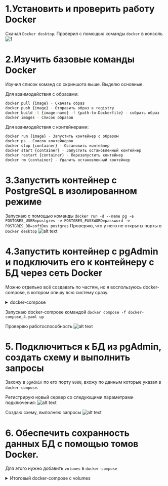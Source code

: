 # 1.Установить и проверить работу Docker

Скачал `Docker desktop`. Проверил с помощью команды `docker` в консоль
![1](images/image.png)

# 2.Изучить базовые команды Docker

Изучил список команд со скриншота выше. Выделю основные.

Для взаимодействия с образами:
```bash
docker pull {image} - Скачать образ
docker push {image} - Отправить образ в registry
docker build -t {image-name} -f {path-to-Dockerfile} - собрать образ
docker images - Список образов
```
Для взаимодействия с контейнерами:
```bash
docker run {image} - Запустить контейнер с образом 
docker ps - Список контейнеров
docker stop {container} - Остановить контейнер
docker start {container} - Запустить остановленный контейнер
docker restart {container} - Перезапустить контейнер
docker rm {container} - Удалить остановленный контейнер
```

# 3.Запустить контейнер с PostgreSQL в изолированном режиме

Запускаю с помощью команды
`docker run -d --name pg -e POSTGRES_USER=postgres -e POSTGRES_PASSWORD=password -e POSTGRES_DB=softDev postgres`
Проверяю, что у него не открыты порты в `Docker desktop`
![alt text](images/image_3.png)

# 4.Запустить контейнер с pgAdmin и подключить его к контейнеру с БД через сеть Docker

Можно отдельно всё создавать по частям, но я воспользуюсь docker-compose, в котором опишу всю систему сразу.

<details>
    <summary>docker-compose</summary>

```docker
services:
  postgres:
    image: postgres
    container_name: postgres-container
    environment:
      POSTGRES_USER: postgres
      POSTGRES_PASSWORD: password
      POSTGRES_DB: softDev
    networks:
      - pg-network

  pgadmin:
    image: dpage/pgadmin4
    container_name: pgadmin-container
    environment:
      PGADMIN_DEFAULT_EMAIL: p@p.p
      PGADMIN_DEFAULT_PASSWORD: password
    ports:
      - "8080:80"
    networks:
      - pg-network
    depends_on:
      - postgres

networks:
  pg-network:
    driver: bridge
```
</details>

Запускаю docker-compose командой `docker compose -f docker-compose_4.yaml up`

Проверяю работоспособность
![alt text](images/image_4.png)

# 5. Подключиться к БД из pgAdmin, создать схему и выполнить запросы

Захожу в `pgAdmin` по его порту `8080`, вхожу по данным которые указал в `docker-compose`.

Регистрирую новый сервер со следующими параметрами подключения:
![alt text](images/image_5.png)

Создаю схему, выполняю запросы
![alt text](images/image_5_2.png)

# 6. Обеспечить сохранность данных БД с помощью томов Docker.

Для этого нужно добавить `volumes` в `docker-compose`

<details>
<summary>Итоговый docker-compose с volumes</summary>

```docker
services:
  postgres:
    image: postgres
    container_name: postgres-container
    environment:
      POSTGRES_USER: postgres
      POSTGRES_PASSWORD: password
      POSTGRES_DB: softDev
    networks:
      - pg-network
    volumes:
      - postgres_data:/var/lib/postgresql/data <-- Нужно добавить сюда

  pgadmin:
    image: dpage/pgadmin4
    container_name: pgadmin-container
    environment:
      PGADMIN_DEFAULT_EMAIL: p@p.p
      PGADMIN_DEFAULT_PASSWORD: password
    ports:
      - "8080:80"
    networks:
      - pg-network
    depends_on:
      - postgres

networks:
  pg-network:
    driver: bridge

volumes: 
  postgres_data: <-- И сюда
```

</details>